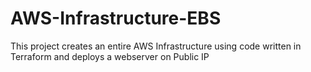 # AWS-Infrastructure-EBS
This project creates an entire AWS Infrastructure using code written in Terraform and deploys a webserver on Public IP
